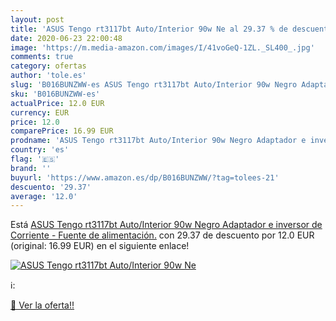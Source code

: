 ```yaml
---
layout: post
title: 'ASUS Tengo rt3117bt Auto/Interior 90w Ne al 29.37 % de descuento'
date: 2020-06-23 22:00:48
image: 'https://m.media-amazon.com/images/I/41voGeQ-1ZL._SL400_.jpg'
comments: true
category: ofertas
author: 'tole.es'
slug: 'B016BUNZWW-es ASUS Tengo rt3117bt Auto/Interior 90w Negro Adaptador e...'
sku: 'B016BUNZWW-es'
actualPrice: 12.0 EUR
currency: EUR
price: 12.0
comparePrice: 16.99 EUR
prodname: 'ASUS Tengo rt3117bt Auto/Interior 90w Negro Adaptador e inversor de Corriente - Fuente de alimentación.'
country: 'es'
flag: '🇪🇸'
brand: ''
buyurl: 'https://www.amazon.es/dp/B016BUNZWW/?tag=tolees-21'
descuento: '29.37'
average: '12.0'
---
```


Está [ASUS Tengo rt3117bt Auto/Interior 90w Negro Adaptador e inversor de Corriente - Fuente de alimentación.](https://www.amazon.es/dp/B016BUNZWW/?tag=tolees-21) con 29.37 de descuento por 12.0 EUR (original: 16.99 EUR) en el siguiente enlace!

[![ASUS Tengo rt3117bt Auto/Interior 90w Ne](https://m.media-amazon.com/images/I/41voGeQ-1ZL._SL400_.jpg)](https://www.amazon.es/dp/B016BUNZWW/?tag=tolees-21)

ℹ️:


[🛒 Ver la oferta!!](https://www.amazon.es/dp/B016BUNZWW/?tag=tolees-21)
